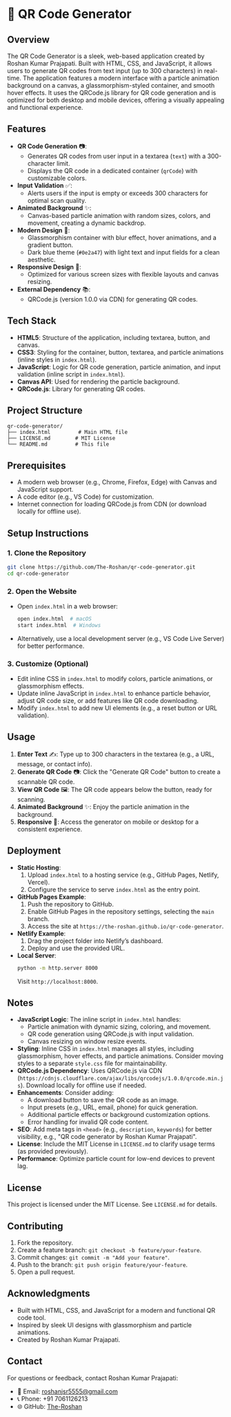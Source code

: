 # 📱 QR Code Generator

## Overview
The QR Code Generator is a sleek, web-based application created by Roshan Kumar Prajapati. Built with HTML, CSS, and JavaScript, it allows users to generate QR codes from text input (up to 300 characters) in real-time. The application features a modern interface with a particle animation background on a canvas, a glassmorphism-styled container, and smooth hover effects. It uses the QRCode.js library for QR code generation and is optimized for both desktop and mobile devices, offering a visually appealing and functional experience.

## Features
- **QR Code Generation** 📷:
  - Generates QR codes from user input in a textarea (`text`) with a 300-character limit.
  - Displays the QR code in a dedicated container (`qrCode`) with customizable colors.
- **Input Validation** ✅:
  - Alerts users if the input is empty or exceeds 300 characters for optimal scan quality.
- **Animated Background** ✨:
  - Canvas-based particle animation with random sizes, colors, and movement, creating a dynamic backdrop.
- **Modern Design** 🎨:
  - Glassmorphism container with blur effect, hover animations, and a gradient button.
  - Dark blue theme (`#0e2a47`) with light text and input fields for a clean aesthetic.
- **Responsive Design** 📱:
  - Optimized for various screen sizes with flexible layouts and canvas resizing.
- **External Dependency** 📚:
  - QRCode.js (version 1.0.0 via CDN) for generating QR codes.

## Tech Stack
- **HTML5**: Structure of the application, including textarea, button, and canvas.
- **CSS3**: Styling for the container, button, textarea, and particle animations (inline styles in `index.html`).
- **JavaScript**: Logic for QR code generation, particle animation, and input validation (inline script in `index.html`).
- **Canvas API**: Used for rendering the particle background.
- **QRCode.js**: Library for generating QR codes.

## Project Structure
```
qr-code-generator/
├── index.html         # Main HTML file
├── LICENSE.md        # MIT License
└── README.md         # This file
```

## Prerequisites
- A modern web browser (e.g., Chrome, Firefox, Edge) with Canvas and JavaScript support.
- A code editor (e.g., VS Code) for customization.
- Internet connection for loading QRCode.js from CDN (or download locally for offline use).

## Setup Instructions

### 1. Clone the Repository
```bash
git clone https://github.com/The-Roshan/qr-code-generator.git
cd qr-code-generator
```

### 2. Open the Website
- Open `index.html` in a web browser:
  ```bash
  open index.html  # macOS
  start index.html  # Windows
  ```
- Alternatively, use a local development server (e.g., VS Code Live Server) for better performance.

### 3. Customize (Optional)
- Edit inline CSS in `index.html` to modify colors, particle animations, or glassmorphism effects.
- Update inline JavaScript in `index.html` to enhance particle behavior, adjust QR code size, or add features like QR code downloading.
- Modify `index.html` to add new UI elements (e.g., a reset button or URL validation).

## Usage
1. **Enter Text** ✍️: Type up to 300 characters in the textarea (e.g., a URL, message, or contact info).
2. **Generate QR Code** 📷: Click the "Generate QR Code" button to create a scannable QR code.
3. **View QR Code** 🖼️: The QR code appears below the button, ready for scanning.
4. **Animated Background** ✨: Enjoy the particle animation in the background.
5. **Responsive** 📱: Access the generator on mobile or desktop for a consistent experience.

## Deployment
- **Static Hosting**:
  1. Upload `index.html` to a hosting service (e.g., GitHub Pages, Netlify, Vercel).
  2. Configure the service to serve `index.html` as the entry point.
- **GitHub Pages Example**:
  1. Push the repository to GitHub.
  2. Enable GitHub Pages in the repository settings, selecting the `main` branch.
  3. Access the site at `https://the-roshan.github.io/qr-code-generator`.
- **Netlify Example**:
  1. Drag the project folder into Netlify’s dashboard.
  2. Deploy and use the provided URL.
- **Local Server**:
  ```bash
  python -m http.server 8000
  ```
  Visit `http://localhost:8000`.

## Notes
- **JavaScript Logic**: The inline script in `index.html` handles:
  - Particle animation with dynamic sizing, coloring, and movement.
  - QR code generation using QRCode.js with input validation.
  - Canvas resizing on window resize events.
- **Styling**: Inline CSS in `index.html` manages all styles, including glassmorphism, hover effects, and particle animations. Consider moving styles to a separate `style.css` file for maintainability.
- **QRCode.js Dependency**: Uses QRCode.js via CDN (`https://cdnjs.cloudflare.com/ajax/libs/qrcodejs/1.0.0/qrcode.min.js`). Download locally for offline use if needed.
- **Enhancements**: Consider adding:
  - A download button to save the QR code as an image.
  - Input presets (e.g., URL, email, phone) for quick generation.
  - Additional particle effects or background customization options.
  - Error handling for invalid QR code content.
- **SEO**: Add meta tags in `<head>` (e.g., `description`, `keywords`) for better visibility, e.g., "QR code generator by Roshan Kumar Prajapati".
- **License**: Include the MIT License in `LICENSE.md` to clarify usage terms (as provided previously).
- **Performance**: Optimize particle count for low-end devices to prevent lag.

## License
This project is licensed under the MIT License. See `LICENSE.md` for details.

## Contributing
1. Fork the repository.
2. Create a feature branch: `git checkout -b feature/your-feature`.
3. Commit changes: `git commit -m "Add your feature"`.
4. Push to the branch: `git push origin feature/your-feature`.
5. Open a pull request.

## Acknowledgments
- Built with HTML, CSS, and JavaScript for a modern and functional QR code tool.
- Inspired by sleek UI designs with glassmorphism and particle animations.
- Created by Roshan Kumar Prajapati.

## Contact
For questions or feedback, contact Roshan Kumar Prajapati:
- 📧 Email: roshanjsr5555@gmail.com
- 📞 Phone: +91 7061126213
- 🌐 GitHub: [The-Roshan](https://github.com/The-Roshan)
